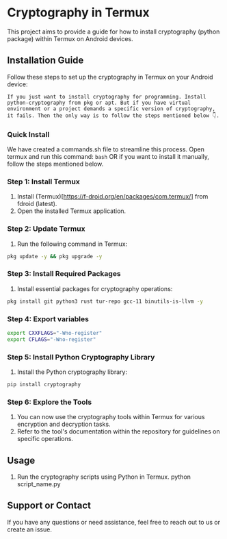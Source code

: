 # Cryptography in Termux
This project aims to provide a guide for how to install cryptography (python package) within Termux on Android devices.

## Installation Guide
Follow these steps to set up the cryptography in Termux on your Android device:

``If you just want to install cryptography for programming.
Install python-cryptography from pkg or apt. But if you have virtual environment or a project demands a specific version of cryptography, it fails.
Then the only way is to follow the steps mentioned below 👇.
``

### Quick Install
We have created a commands.sh file to streamline this process.
Open termux and run this command:
```bash```
OR if you want to install it manually, follow the steps mentioned below.

### Step 1: Install Termux
1. Install (Termux)[https://f-droid.org/en/packages/com.termux/] from fdroid (latest).
2. Open the installed Termux application.

### Step 2: Update Termux
1. Run the following command in Termux:
```bash
pkg update -y && pkg upgrade -y 
```
### Step 3: Install Required Packages
1. Install essential packages for cryptography operations:
```bash
pkg install git python3 rust tur-repo gcc-11 binutils-is-llvm -y
```

### Step 4: Export variables
```bash
export CXXFLAGS="-Wno-register"
export CFLAGS="-Wno-register"
```

### Step 5: Install Python Cryptography Library
1. Install the Python cryptography library:
```bash
pip install cryptography
```

### Step 6: Explore the Tools
1. You can now use the cryptography tools within Termux for various encryption and decryption tasks.
2. Refer to the tool's documentation within the repository for guidelines on specific operations.

## Usage
1. Run the cryptography scripts using Python in Termux.
      python script_name.py
   
## Support or Contact
If you have any questions or need assistance, feel free to reach out to us or create an issue.

